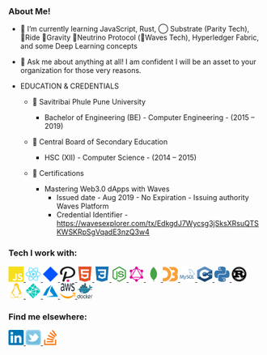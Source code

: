 ### About Me!

- 🌱 I’m currently learning JavaScript, Rust, ◯ Substrate (Parity Tech), 🔷Ride 🔷Gravity 🔷Neutrino Protocol (🔷Waves Tech), Hyperledger Fabric, and some Deep Learning concepts</br>
- 💬 Ask me about anything at all! I am confident I will be an asset to your organization for those very reasons.</br>

- EDUCATION & CREDENTIALS</br>
   - 📆 Savitribai Phule Pune University</br>
     - Bachelor of Engineering (BE) - Computer Engineering - (2015 – 2019)</br>
      
   - 📆 Central Board of Secondary Education</br>
     - HSC (XII) - Computer Science - (2014 – 2015)</br>

   - 📆 Certifications</br>
     - Mastering Web3.0 dApps with Waves</br>
       - Issued date - Aug 2019 - No Expiration - Issuing authority Waves Platform</br>
       - Credential Identifier - https://wavesexplorer.com/tx/EdkgdJ7Wycsg3jSksXRsuQTSKWSKRpSgVqadE3nzQ3w4

### Tech I work with:

<a href="https://developer.mozilla.org/en-US/docs/Web/JavaScript">
  <img width="30px" height="30px" src="/icons/javascript.svg" />
</a>
<a href="https://reactjs.org/docs/getting-started.html">
  <img width="30px" height="30px" src="/icons/react.svg" />
</a>
<a href="https://waves.tech/waves-protocol">
  <img width="30px" height="30px" src="/icons/waves-5.svg" />
</a>
<a href="https://polkadot.network/">
  <img width="30px" height="30px" src="/icons/polkadot-new-dot-logo.svg" />
</a>
<a href="https://developer.mozilla.org/en-US/docs/Web/HTML">
  <img width="30px" height="30px" src="/icons/html5.svg" />
</a>
<a href="https://developer.mozilla.org/en-US/docs/Web/CSS">
  <img width="30px" height="30px" src="/icons/css3.svg" />
</a>
<a href="https://nodejs.org/en/docs/">
  <img width="30px" height="30px" src="/icons/nodejs.svg" />
</a>
<a href="https://graphql.org/">
  <img width="30px" height="30px" src="/icons/graphql.svg" />
</a>
<a href="https://www.mongodb.com/2">
  <img width="30px" height="30px" src="/icons/mongodb.svg" />
</a>
<a href="https://d3js.org/">
  <img width="30px" height="30px" src="/icons/d3js.svg" />
</a>
<a href="https://dev.mysql.com/doc/">
  <img width="30px" height="30px" src="/icons/mysql.svg" />
</a>
<a href="https://isocpp.org/">
  <img width="30px" height="30px" src="/icons/c++.svg" />
</a>
<a href="https://docs.python.org/3/">
  <img width="30px" height="30px" src="/icons/python.svg" />
</a>
<a href="https://www.rust-lang.org/">
  <img width="30px" height="30px" src="/icons/rust-lang-icon.svg" />
</a>
<a href="https://www.linux.org/">	
  <img width="30px" height="30px" src="/icons/linux.svg" />
</a>
<a href="https://www.netlify.com/">
  <img width="30px" height="30px" src="/icons/netlify.svg" />
</a>
<a href="https://docs.microsoft.com/en-us/azure/?product=featured">
  <img width="30px" height="30px" src="/icons/microsoftazure.svg" />
</a>
<a href="https://aws.amazon.com/">
  <img width="30px" height="30px" src="/icons/amazon-web-services-2.svg" />
</a>
<a href="https://www.docker.com/">
  <img width="30px" height="30px" src="/icons/docker-official.svg" />
</a>

### Find me elsewhere:

<a href="https://www.linkedin.com/in/s5k0651/">
  <img width="30px" height="30px" src="/icons/linkedin.svg" />
</a>
<a href="https://twitter.com/s5k361996/">
  <img width="30px" height="30px" src="/icons/twitter-4.svg" />
</a>
<a href="https://stackoverflow.com/users/7142086/suraj-kumar">
  <img width="30px" height="30px" src="/icons/stackoverflow.svg" />
</a>
